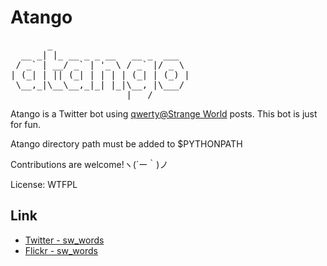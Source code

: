 # Atango
<pre>
       _
  __ _| |_ __ _ _ __   __ _  ___
 / _` | __/ _` | '_ \ / _` |/ _ \
| (_| | || (_| | | | | (_| | (_) |
 \__,_|\__\__,_|_| |_|\__, |\___/
                      |___/
</pre>

Atango is a Twitter bot using [qwerty@Strange World](http://qwerty.on.arena.ne.jp/cgi-bin/bbs.cgi) posts.
This bot is just for fun.

Atango directory path must be added to $PYTHONPATH

Contributions are welcome!ヽ(´ー｀)ノ

License: WTFPL

## Link
* [Twitter - sw_words](https://twitter.com/sw_words/)
* [Flickr - sw_words](https://www.flickr.com/photos/sw_words/)
